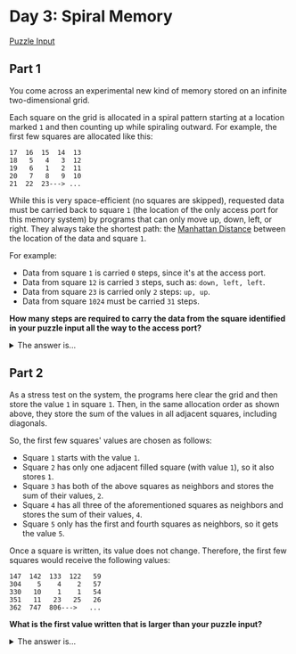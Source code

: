 # Day 3: Spiral Memory
[Puzzle Input](./input.txt)

## Part 1

You come across an experimental new kind of memory stored on an infinite two-dimensional grid.

Each square on the grid is allocated in a spiral pattern starting at a location marked `1` and then counting up while spiraling outward. For example, the first few squares are allocated like this:
```
17  16  15  14  13
18   5   4   3  12
19   6   1   2  11
20   7   8   9  10
21  22  23---> ...
```

While this is very space-efficient (no squares are skipped), requested data must be carried back to square `1` (the location of the only access port for this memory system) by programs that can only move up, down, left, or right. They always take the shortest path: the [Manhattan Distance](https://en.wikipedia.org/wiki/Taxicab_geometry) between the location of the data and square `1`.

For example:

- Data from square `1` is carried `0` steps, since it's at the access port.
- Data from square `12` is carried `3` steps, such as: `down, left, left`.
- Data from square `23` is carried only `2` steps: `up, up`.
- Data from square `1024` must be carried `31` steps.

**How many steps are required to carry the data from the square identified in your puzzle input all the way to the access port?**

<details>
  <summary>The answer is...</summary>

  `371`
</details>

## Part 2

As a stress test on the system, the programs here clear the grid and then store the value `1` in square `1`. Then, in the same allocation order as shown above, they store the sum of the values in all adjacent squares, including diagonals.

So, the first few squares' values are chosen as follows:

- Square `1` starts with the value `1`.
- Square `2` has only one adjacent filled square (with value `1`), so it also stores `1`.
- Square `3` has both of the above squares as neighbors and stores the sum of their values, `2`.
- Square `4` has all three of the aforementioned squares as neighbors and stores the sum of their values, `4`.
- Square `5` only has the first and fourth squares as neighbors, so it gets the value `5`.

Once a square is written, its value does not change. Therefore, the first few squares would receive the following values:
```
147  142  133  122   59
304    5    4    2   57
330   10    1    1   54
351   11   23   25   26
362  747  806--->   ...
```

**What is the first value written that is larger than your puzzle input?**

<details>
  <summary>The answer is...</summary>

  `369601`
</details>
